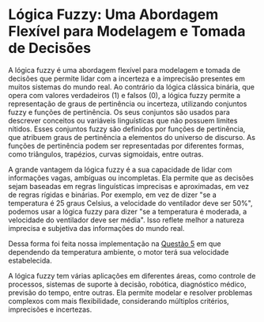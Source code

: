 #  Lógica Fuzzy: Uma Abordagem Flexível para Modelagem e Tomada de Decisões

A lógica fuzzy é uma abordagem flexível para modelagem e tomada de decisões que permite lidar com a incerteza e a imprecisão presentes em muitos sistemas do mundo real. Ao contrário da lógica clássica binária, que opera com valores verdadeiros (1) e falsos (0), a lógica fuzzy permite a representação de graus de pertinência ou incerteza, utilizando conjuntos fuzzy e funções de pertinência. Os seus conjuntos são usados para descrever conceitos ou variáveis linguísticas que não possuem limites nítidos. Esses conjuntos fuzzy são definidos por funções de pertinência, que atribuem graus de pertinência a elementos do universo de discurso. As funções de pertinência podem ser representadas por diferentes formas, como triângulos, trapézios, curvas sigmoidais, entre outras.

A grande vantagem da lógica fuzzy é a sua capacidade de lidar com informações vagas, ambíguas ou incompletas. Ela permite que as decisões sejam baseadas em regras linguísticas imprecisas e aproximadas, em vez de regras rígidas e binárias. Por exemplo, em vez de dizer "se a temperatura é 25 graus Celsius, a velocidade do ventilador deve ser 50%", podemos usar a lógica fuzzy para dizer "se a temperatura é moderada, a velocidade do ventilador deve ser média". Isso reflete melhor a natureza imprecisa e subjetiva das informações do mundo real. 

Dessa forma foi feita nossa implementação na [Questão 5](https://github.com/thiagotheiry05/Disciplinas-da-Graduacao/blob/main/INTELIG%C3%8ANCIA%20ARTIFICIAL/Unidade%203/Quest%C3%A3o%205/Quest%C3%A3o5_Lista3.ipynb) em que dependendo da temperatura ambiente, o motor terá sua velocidade estabelecida. 

A lógica fuzzy tem várias aplicações em diferentes áreas, como controle de processos, sistemas de suporte à decisão, robótica, diagnóstico médico, previsão do tempo, entre outras. Ela permite modelar e resolver problemas complexos com mais flexibilidade, considerando múltiplos critérios, imprecisões e incertezas.
